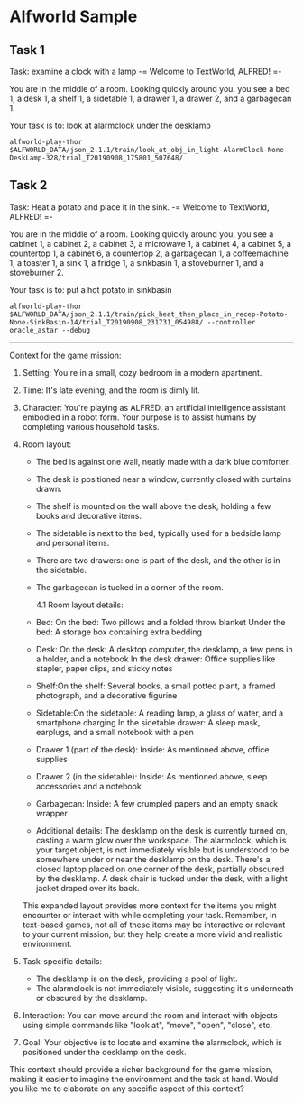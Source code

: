 # Alfworld Sample

## Task 1

Task: examine a clock with a lamp
-= Welcome to TextWorld, ALFRED! =-

You are in the middle of a room. Looking quickly around you, you see a bed 1, a desk 1, a shelf 1, a sidetable 1, a drawer 1, a drawer 2, and a garbagecan 1.

Your task is to: look at alarmclock under the desklamp

```
alfworld-play-thor $ALFWORLD_DATA/json_2.1.1/train/look_at_obj_in_light-AlarmClock-None-DeskLamp-328/trial_T20190908_175801_507648/
```

## Task 2

Task: Heat a potato and place it in the sink.
-= Welcome to TextWorld, ALFRED! =-

You are in the middle of a room. Looking quickly around you, you see a cabinet 1, a cabinet 2, a cabinet 3, a microwave 1, a cabinet 4, a cabinet 5, a countertop 1, a cabinet 6, a countertop 2, a garbagecan 1, a coffeemachine 1, a toaster 1, a sink 1, a fridge 1, a sinkbasin 1, a stoveburner 1, and a stoveburner 2.

Your task is to: put a hot potato in sinkbasin

```
alfworld-play-thor $ALFWORLD_DATA/json_2.1.1/train/pick_heat_then_place_in_recep-Potato-None-SinkBasin-14/trial_T20190908_231731_054988/ --controller oracle_astar --debug
```

---

Context for the game mission:

1. Setting: You're in a small, cozy bedroom in a modern apartment.

2. Time: It's late evening, and the room is dimly lit.

3. Character: You're playing as ALFRED, an artificial intelligence assistant embodied in a robot form. Your purpose is to assist humans by completing various household tasks.

4. Room layout:

   - The bed is against one wall, neatly made with a dark blue comforter.
   - The desk is positioned near a window, currently closed with curtains drawn.
   - The shelf is mounted on the wall above the desk, holding a few books and decorative items.
   - The sidetable is next to the bed, typically used for a bedside lamp and personal items.
   - There are two drawers: one is part of the desk, and the other is in the sidetable.
   - The garbagecan is tucked in a corner of the room.

     4.1 Room layout details:

   - Bed: On the bed: Two pillows and a folded throw blanket
     Under the bed: A storage box containing extra bedding
   - Desk: On the desk: A desktop computer, the desklamp, a few pens in a holder, and a notebook
     In the desk drawer: Office supplies like stapler, paper clips, and sticky notes
   - Shelf:On the shelf: Several books, a small potted plant, a framed photograph, and a decorative figurine
   - Sidetable:On the sidetable: A reading lamp, a glass of water, and a smartphone charging
     In the sidetable drawer: A sleep mask, earplugs, and a small notebook with a pen

   - Drawer 1 (part of the desk): Inside: As mentioned above, office supplies

   - Drawer 2 (in the sidetable): Inside: As mentioned above, sleep accessories and a notebook

   - Garbagecan: Inside: A few crumpled papers and an empty snack wrapper

   - Additional details: The desklamp on the desk is currently turned on, casting a warm glow over the workspace.
     The alarmclock, which is your target object, is not immediately visible but is understood to be somewhere under or near the desklamp on the desk.
     There's a closed laptop placed on one corner of the desk, partially obscured by the desklamp.
     A desk chair is tucked under the desk, with a light jacket draped over its back.

   This expanded layout provides more context for the items you might encounter or interact with while completing your task. Remember, in text-based games, not all of these items may be interactive or relevant to your current mission, but they help create a more vivid and realistic environment.

5. Task-specific details:

   - The desklamp is on the desk, providing a pool of light.
   - The alarmclock is not immediately visible, suggesting it's underneath or obscured by the desklamp.

6. Interaction: You can move around the room and interact with objects using simple commands like "look at", "move", "open", "close", etc.

7. Goal: Your objective is to locate and examine the alarmclock, which is positioned under the desklamp on the desk.

This context should provide a richer background for the game mission, making it easier to imagine the environment and the task at hand. Would you like me to elaborate on any specific aspect of this context?
